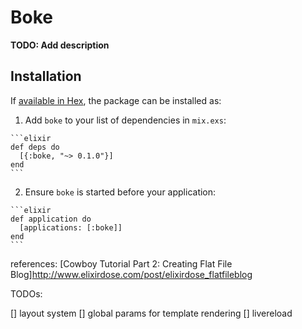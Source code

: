 # Boke

**TODO: Add description**

## Installation

If [available in Hex](https://hex.pm/docs/publish), the package can be installed as:

  1. Add `boke` to your list of dependencies in `mix.exs`:

    ```elixir
    def deps do
      [{:boke, "~> 0.1.0"}]
    end
    ```

  2. Ensure `boke` is started before your application:

    ```elixir
    def application do
      [applications: [:boke]]
    end
    ```
references:
[Cowboy Tutorial Part 2: Creating Flat File Blog]http://www.elixirdose.com/post/elixirdose_flatfileblog

TODOs:

[] layout system
[] global params for template rendering
[] livereload
